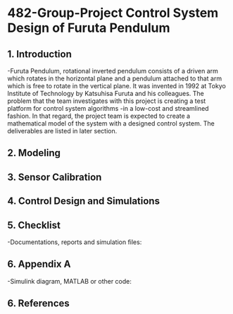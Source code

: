 # 482-Group-Project Control System Design of Furuta Pendulum

## 1. Introduction 
-Furuta Pendulum, rotational inverted pendulum consists of a driven arm which rotates in the
horizontal plane and a pendulum attached to that arm which is free to rotate in the vertical plane. It was
invented in 1992 at Tokyo Institute of Technology by Katsuhisa Furuta and his colleagues. The
problem that the team investigates with this project is creating a test platform for control system
algorithms -in a low-cost and streamlined fashion. In that regard, the project team is expected to create
a mathematical model of the system with a designed control system. The deliverables are listed in later
section.

## 2. Modeling

## 3. Sensor Calibration

## 4. Control Design and Simulations

## 5. Checklist
-Documentations, reports and simulation files:

## 6. Appendix A
-Simulink diagram, MATLAB or other code:

## 6. References
